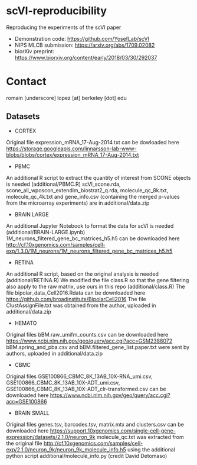 # scVI-reproducibility
Reproducing the experiments of the scVI paper

+ Demonstration code: https://github.com/YosefLab/scVI
+ NIPS MLCB submission: https://arxiv.org/abs/1709.02082
+ biorXiv preprint: https://www.biorxiv.org/content/early/2018/03/30/292037

# Contact
romain [underscore] lopez [at] berkeley [dot] edu

## Datasets
+ CORTEX

Original file expression_mRNA_17-Aug-2014.txt can be dowloaded here https://storage.googleapis.com/linnarsson-lab-www-blobs/blobs/cortex/expression_mRNA_17-Aug-2014.txt

+ PBMC

An additional R script to extract the quantity of interest from SCONE objects is needed (additional/PBMC.R)
scVI_scone.rda, scone_all_wposcon_extendim_biostrat2_q.rda, molecule_qc_8k.txt, molecule_qc_4k.txt and gene_info.csv (containing the merged p-values from the microarray experiments) are in additional/data.zip

+ BRAIN LARGE

An additional Jupyter Notebook to format the data for scVI is needed (additional/BRAIN-LARGE.ipynb)
1M_neurons_filtered_gene_bc_matrices_h5.h5 can be downloaded here http://cf.10xgenomics.com/samples/cell-exp/1.3.0/1M_neurons/1M_neurons_filtered_gene_bc_matrices_h5.h5

+ RETINA

An additional R script, based on the original analysis is needed (additional/RETINA.R)
We modified the file class.R so that the gene filtering also apply to the raw matrix, use ours in this repo (additional/class.R)
The file bipolar_data_Cell2016.Rdata can be downloaded here https://github.com/broadinstitute/BipolarCell2016
The file ClustAssignFile.txt was obtained from the author, uploaded in additional/data.zip

+ HEMATO

Original files bBM.raw_umifm_counts.csv can be downloaded here https://www.ncbi.nlm.nih.gov/geo/query/acc.cgi?acc=GSM2388072 bBM.spring_and_pba.csv and bBM.filtered_gene_list.paper.txt were sent by authors, uploaded in additional/data.zip

+ CBMC

Original files GSE100866_CBMC_8K_13AB_10X-RNA_umi.csv, GSE100866_CBMC_8K_13AB_10X-ADT_umi.csv, GSE100866_CBMC_8K_13AB_10X-ADT_clr-transformed.csv can be downloaded here https://www.ncbi.nlm.nih.gov/geo/query/acc.cgi?acc=GSE100866

+ BRAIN SMALL

Original files genes.tsv, barcodes.tsv, matrix.mtx and clusters.csv can be downloaded here https://support.10xgenomics.com/single-cell-gene-expression/datasets/2.1.0/neuron_9k
molecule_qc.txt was extracted from the original file http://cf.10xgenomics.com/samples/cell-exp/2.1.0/neuron_9k/neuron_9k_molecule_info.h5 using the additional python script additional/molecule_info.py (credit David Detomaso)

